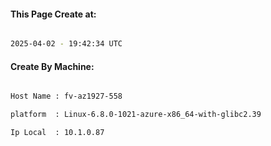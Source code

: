 
   
#### This Page Create at:

```bash

2025-04-02 - 19:42:34 UTC

```

#### Create By Machine:

```bash

Host Name : fv-az1927-558

platform  : Linux-6.8.0-1021-azure-x86_64-with-glibc2.39

Ip Local  : 10.1.0.87

```

